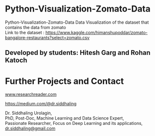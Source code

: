 # Python-Visualization-Zomato-Data
Python-Visualization-Zomato-Data
Data Visualization of the dataset that contains the data from zomato <br /> Link to the dataset : https://www.kaggle.com/himanshupoddar/zomato-bangalore-restaurants?select=zomato.csv <br />


## Developed by students: Hitesh Garg and Rohan Katoch 

# Further Projects and Contact
www.researchreader.com

https://medium.com/@dr.siddhaling

Dr. Siddhaling Urolagin,\
PhD, Post-Doc, Machine Learning and Data Science Expert,\
Passionate Researcher, Focus on Deep Learning and its applications,\
dr.siddhaling@gmail.com
